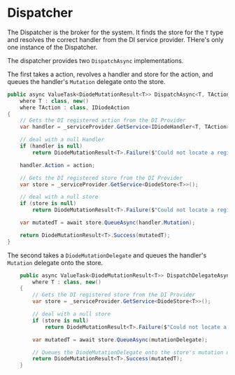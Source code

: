 # Dispatcher

The Dispatcher is the broker for the system.  It finds the store for the `T` type and resolves the correct handler from the DI service provider.  THere's only one instance of the Dispatcher.

The dispatcher provides two `DispatchAsync` implementations.

The first takes a action, revolves a handler and store for the action, and queues the handler's `Mutation` delegate onto the store.

```csharp
public async ValueTask<DiodeMutationResult<T>> DispatchAsync<T, TAction>(TAction action)
    where T : class, new()
    where TAction : class, IDiodeAction
{
    // Gets the DI registered action from the DI Provider
    var handler = _serviceProvider.GetService<IDiodeHandler<T, TAction>>();

    // deal with a null Handler
    if (handler is null)
        return DiodeMutationResult<T>.Failure($"Could not locate a registered handler for {typeof(TAction).Name}");

    handler.Action = action;

    // Gets the DI registered store from the DI Provider
    var store = _serviceProvider.GetService<DiodeStore<T>>();

    // deal with a null store
    if (store is null)
        return DiodeMutationResult<T>.Failure($"Could not locate a registered store for {typeof(T).Name}");

    var mutatedT = await store.QueueAsync(handler.Mutation);

    return DiodeMutationResult<T>.Success(mutatedT);
}
```

The second takes a `DiodeMutationDelegate` and queues the handler's `Mutation` delegate onto the store.

```csharp
    public async ValueTask<DiodeMutationResult<T>> DispatchDelegateAsync<T>(DiodeMutationDelegate<T> mutationDelegate)
        where T : class, new()
    {
        // Gets the DI registered store from the DI Provider
        var store = _serviceProvider.GetService<DiodeStore<T>>();

        // deal with a null store
        if (store is null)
            return DiodeMutationResult<T>.Failure($"Could not locate a registered store for {typeof(T).Name}");

        var mutatedT = await store.QueueAsync(mutationDelegate);

        // Queues the DiodeMutationDelegate onto the store's mutation queue
        return DiodeMutationResult<T>.Success(mutatedT);
    }
```